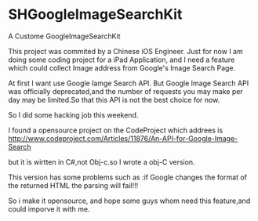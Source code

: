 SHGoogleImageSearchKit
======================

A Custome GoogleImageSearchKit

This project was commited by a Chinese iOS Engineer. 
Just for now I am doing some coding project for a iPad Application,
and I need a feature which could collect Image address from Google's 
Image Search Page.

At first I want use Google Iamge Search API. But Google Image Search API
was officially deprecated,and the number of requests you may make per day 
may be limited.So that this API is not the best choice for now.

So I did some hacking job this weekend. 

I found a opensource project on the CodeProject which addrees is 
http://www.codeproject.com/Articles/11876/An-API-for-Google-Image-Search

but it is wirtten in C#,not Obj-c.so I wrote a obj-C version.

This version has some problems such as :if Google changes the format of the 
returned HTML the parsing will fail!!!


So i make it opensource, and hope some guys whom need this feature,and could 
imporve it with me. 